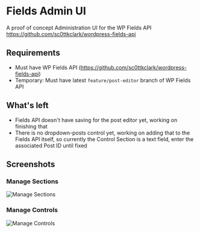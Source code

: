 # Fields Admin UI

A proof of concept Administration UI for the WP Fields API https://github.com/sc0ttkclark/wordpress-fields-api

## Requirements

* Must have WP Fields API (https://github.com/sc0ttkclark/wordpress-fields-api)
* Temporary: Must have latest `feature/post-editor` branch of WP Fields API

## What's left

* Fields API doesn't have saving for the post editor yet, working on finishing that
* There is no dropdown-posts control yet, working on adding that to the Fields API itself, so currently the Control Section is a text field, enter the associated Post ID until fixed

## Screenshots

### Manage Sections

![Manage Sections](http://sc0tt.me/0R2B0f1V2J3A/Screen%20Shot%202016-02-17%20at%201.51.01%20AM.png)

### Manage Controls

![Manage Controls](http://sc0tt.me/2w2i1H3R1d1j/Screen%20Shot%202016-02-17%20at%201.51.59%20AM.png)

